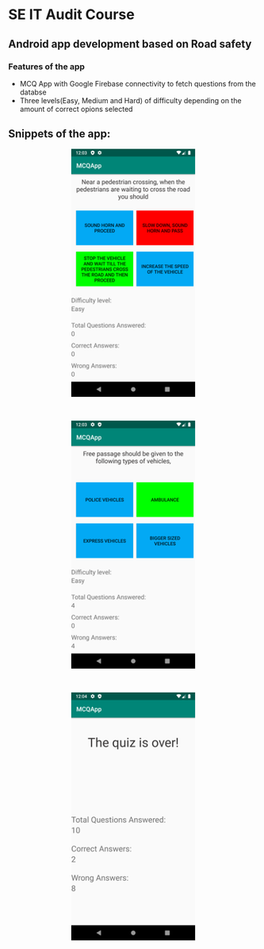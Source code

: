 # SE IT Audit Course

## Android app development based on Road safety

### Features of the app

* MCQ App with Google Firebase connectivity to fetch questions from the databse
* Three levels(Easy, Medium and Hard) of difficulty depending on the amount of correct opions selected


## Snippets of the app:

<p align="center">
<img src="screenshots/mcq1.png" alt="mcq1" width="250" height="500">
</p>
<br>
<p align="center">
<img src="screenshots/mcq3.png" alt="mcq3" width="250" height="500">
</p>
<br>
<p align="center">
<img src="screenshots/mcq2.png" alt="mcq2" width="250" height="500">
</p>
